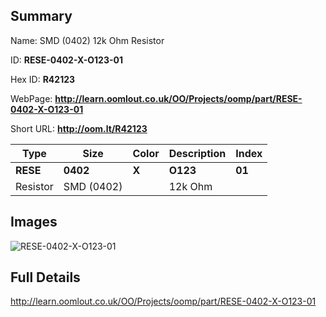 

## Summary
 
Name:  SMD (0402) 12k Ohm Resistor 

ID: __RESE-0402-X-O123-01__

Hex ID: __R42123__

WebPage: __http://learn.oomlout.co.uk/OO/Projects/oomp/part/RESE-0402-X-O123-01__

Short URL: __http://oom.lt/R42123__


| Type   | Size   | Color   | Description   | Index   |    
| ----- | ------   | ------   | -----   | ----   |    
| __RESE__   					| __0402__   					| __X__    						| __O123__    					| __01__ |    
| Resistor		| SMD (0402)	| 		| 12k Ohm	| 	|

## Images
![RESE-0402-X-O123-01](http://oomlout.com/oomp-gen/parts/RESE-0402-X-O123-01/RESE-0402-X-O123-01_420.jpg)

## Full Details

 http://learn.oomlout.co.uk/OO/Projects/oomp/part/RESE-0402-X-O123-01

